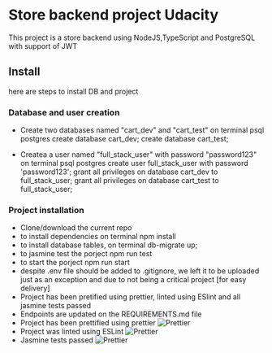 # Store backend project Udacity
This project is a store backend using NodeJS,TypeScript and PostgreSQL with support of JWT

## Install
here are steps to install DB and project

### Database and user creation
- Create two databases named "cart_dev" and "cart_test" 
on terminal psql postgres
create database cart_dev;
create database cart_test;

- Createa a user named "full_stack_user" with password "password123"
on terminal psql postgres
create user full_stack_user with password 'password123';
grant all privileges on database cart_dev to full_stack_user;
grant all privileges on database cart_test to full_stack_user;

### Project installation
- Clone/download the current repo 
- to install dependencies on terminal npm install 
- to install database tables, on terminal  db-migrate up;
- to jasmine test the porject npm run test
- to start the porject npm run start
- despite .env file should be added to .gitignore, we left it to be uploaded just as an exception and due to not being a critical project [for easy delivery]
- Project has been pretified using prettier, linted using ESlint and all jasmine tests passed 
- Endpoints are updated on the REQUIREMENTS.md file
- Project has been prettified using prettier 
![Prettier](https://i.imgur.com/L7dO6qy.png)
- Project was linted using ESLint 
![Prettier](https://i.imgur.com/eaJmnsv.png)
- Jasmine tests passed
![Prettier](https://i.imgur.com/VSFs7iZ.png)
